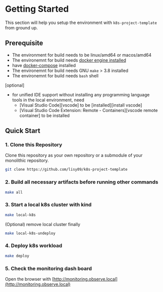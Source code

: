 # Getting Started

This section will help you setup the environment with `k8s-project-template` from ground up.

## Prerequisite

- The environment for build needs to be linux/amd64 or macos/amd64
- The environemnt for build needs [docker engine installed](https://docs.docker.com/engine/install/)
- have [docker-compose](https://docs.docker.com/compose/install/) installed
- The environemnt for build needs GNU `make` > 3.8 installed
- The environemnt for build needs `bash` shell

[optional]
- for unified IDE support without installing any programming language tools in the local environment, need 
  - [Visual Studio Code][vscode] to be [installed][install vscode]
  - [Visual Studio Code Extension: Remote - Containers][vscode remote container] to be installed

## Quick Start

### 1. Clone this Repository

Clone this repository as your own repository or a submodule of your monolithic repository.

```bash
git clone https://github.com/lisy09/k8s-project-template
```

### 2. Build all necessary artifacts before running other commands

```bash
make all
```

### 3. Start a local k8s cluster with kind

```bash
make local-k8s
```

(Optional) remove local cluster finally

```bash
make local-k8s-undeploy
```

### 4. Deploy k8s workload

```bash
make deploy
```

### 5. Check the monitoring dash board 

Open the browser with [http://monitoring.observe.local](http://monitoring.observe.local)